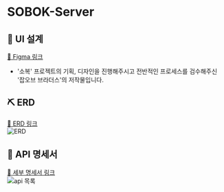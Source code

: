 # SOBOK-Server
## 🎨 UI 설계
[🔗 Figma 링크](https://www.figma.com/design/kDROh7eTdNRA844dhY80q6/%EC%86%8C%EB%B3%B5-%EB%A6%AC%EB%89%B4%EC%96%BC?node-id=0-1&t=BokIk5z7JZPNsUI8-0)
- '소복' 프로젝트의 기획, 디자인을 진행해주시고 전반적인 프로세스를 검수해주신 '잡오브 브라더스'의 저작물입니다.<br>

## ⛏ ERD
[🔗 ERD 링크](https://www.erdcloud.com/d/ZLWrm3fG2zaXTwtZG)<br>
<img alt="ERD" src="https://github.com/Team-SGBInside/SGBInside-Server/assets/82032418/7291e32b-91f3-43fd-a5fd-1544119cfabb">

## 📜 API 명세서
[🔗 세부 명세서 링크](https://brick-rainbow-789.notion.site/API-3a62a5e4d4744d7f9db29aadb55c14f4)<br>
<img alt="api 목록" src="https://github.com/Team-SGBInside/SGBInside-Server/assets/82032418/5f936909-de1c-4377-8798-e04792d30ecc">
